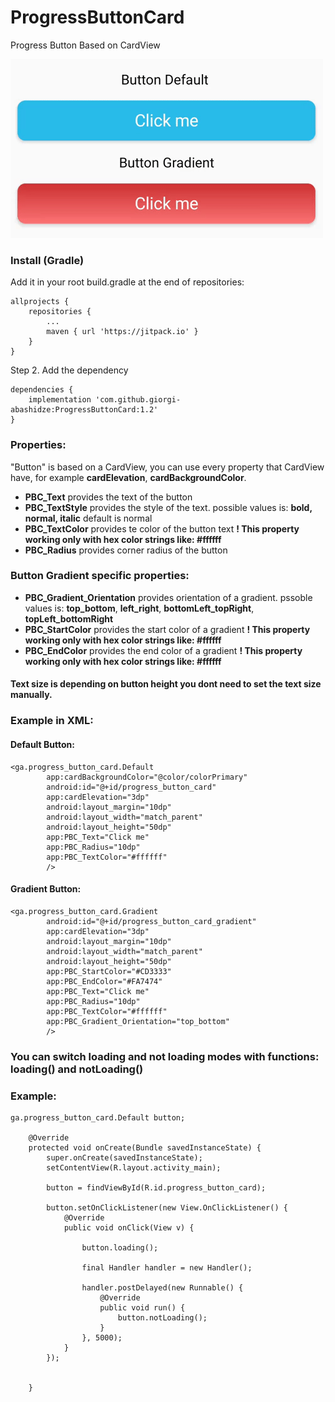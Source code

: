# ProgressButtonCard
Progress Button Based on CardView

![](progresscardbutton.gif)

### Install (Gradle)
Add it in your root build.gradle at the end of repositories:
```
allprojects {
	repositories {
		...
		maven { url 'https://jitpack.io' }
	}
}
```
Step 2. Add the dependency
```
dependencies {
	implementation 'com.github.giorgi-abashidze:ProgressButtonCard:1.2'
}
```

### Properties:
"Button" is based on a CardView, you can use every property that
CardView have, for example **cardElevation**, **cardBackgroundColor**.

* **PBC_Text** provides the text of the button
* **PBC_TextStyle** provides the style of the text. possible values is: **bold, normal, italic** default is normal
* **PBC_TextColor** provides te color of the button text **! This property working only with hex color strings like: #ffffff**
* **PBC_Radius** provides corner radius of the button

### Button Gradient specific properties:
* **PBC_Gradient_Orientation** provides orientation of a gradient. pssoble values is: **top_bottom**, **left_right**, **bottomLeft_topRight**, **topLeft_bottomRight**
* **PBC_StartColor** provides the start color of a gradient **! This property working only with hex color strings like: #ffffff**
* **PBC_EndColor** provides the end color of a gradient **! This property working only with hex color strings like: #ffffff**

#### Text size is depending on button height you dont need to set the text size manually.

### Example in XML:
#### Default Button:
```
<ga.progress_button_card.Default
        app:cardBackgroundColor="@color/colorPrimary"
        android:id="@+id/progress_button_card"
        app:cardElevation="3dp"
        android:layout_margin="10dp"
        android:layout_width="match_parent"
        android:layout_height="50dp"
        app:PBC_Text="Click me"
        app:PBC_Radius="10dp"
        app:PBC_TextColor="#ffffff"
        />
```
#### Gradient Button:
```
<ga.progress_button_card.Gradient
        android:id="@+id/progress_button_card_gradient"
        app:cardElevation="3dp"
        android:layout_margin="10dp"
        android:layout_width="match_parent"
        android:layout_height="50dp"
        app:PBC_StartColor="#CD3333"
        app:PBC_EndColor="#FA7474"
        app:PBC_Text="Click me"
        app:PBC_Radius="10dp"
        app:PBC_TextColor="#ffffff"
        app:PBC_Gradient_Orientation="top_bottom"
        />
```

### You can switch loading and not loading modes with functions: loading() and notLoading()
### Example:
```
ga.progress_button_card.Default button;

    @Override
    protected void onCreate(Bundle savedInstanceState) {
        super.onCreate(savedInstanceState);
        setContentView(R.layout.activity_main);

        button = findViewById(R.id.progress_button_card);

        button.setOnClickListener(new View.OnClickListener() {
            @Override
            public void onClick(View v) {

                button.loading();

                final Handler handler = new Handler();

                handler.postDelayed(new Runnable() {
                    @Override
                    public void run() {
                        button.notLoading();
                    }
                }, 5000);
            }
        });


    }
```

